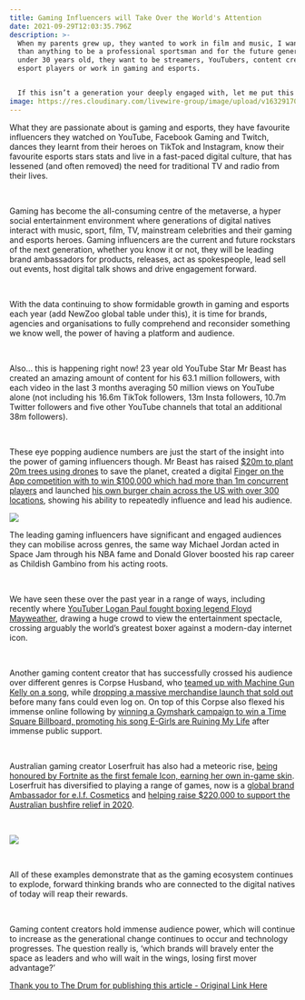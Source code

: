 ```yaml
---
title: Gaming Influencers will Take Over the World's Attention
date: 2021-09-29T12:03:35.796Z
description: >-
  When my parents grew up, they wanted to work in film and music, I wanted more
  than anything to be a professional sportsman and for the future generations
  under 30 years old, they want to be streamers, YouTubers, content creators,
  esport players or work in gaming and esports.


  If this isn’t a generation your deeply engaged with, let me put this anecdotally straight for you. When I worked in professional sport, my friends loved that I worked in sports and wanted to know every detail about the behind the scenes (and a little about gaming!).  By comparison, my younger siblings and older friends children often didn’t care about sport, they commonly didn’t support teams, have favourite players, merchandise, attend games or know what was happening in sporting leagues. 
image: https://res.cloudinary.com/livewire-group/image/upload/v1632917099/Image_1_-_New_Zoo_Report_ijyckq.png
---
```

What they are passionate about is gaming and esports, they have favourite influencers they watched on YouTube, Facebook Gaming and Twitch, dances they learnt from their heroes on TikTok and Instagram, know their favourite esports stars stats and live in a fast-paced digital culture, that has lessened (and often removed) the need for traditional TV and radio from their lives.

 

Gaming has become the all-consuming centre of the metaverse, a hyper social entertainment environment where generations of digital natives interact with music, sport, film, TV, mainstream celebrities and their gaming and esports heroes. Gaming influencers are the current and future rockstars of the next generation, whether you know it or not, they will be leading brand ambassadors for products, releases, act as spokespeople, lead sell out events, host digital talk shows and drive engagement forward.

 

With the data continuing to show formidable growth in gaming and esports each year (add NewZoo global table under this), it is time for brands, agencies and organisations to fully comprehend and reconsider something we know well, the power of having a platform and audience.

 

Also… this is happening right now! 23 year old YouTube Star Mr Beast has created an amazing amount of content for his 63.1 million followers, with each video in the last 3 months averaging 50 million views on YouTube alone (not including his 16.6m TikTok followers, 13m Insta followers, 10.7m Twitter followers and five other YouTube channels that total an additional 38m followers).

 

These eye popping audience numbers are just the start of the insight into the power of gaming influencers though. Mr Beast has raised [$20m to plant 20m trees using drones](https://www.youtube.com/watch?v=U7nJBFjKqAY) to save the planet, created a digital [Finger on the App competition with to win $100,000 which had more than 1m concurrent players](https://variety.com/2021/digital/news/mrbeast-finger-on-the-app-2-start-time-date-1234934406/) and launched [his own burger chain across the US with over 300 locations](https://twitter.com/MrBeast/status/1340425884344463360?ref_src=twsrc%5Etfw%7Ctwcamp%5Etweetembed%7Ctwterm%5E1340425884344463360%7Ctwgr%5E%7Ctwcon%5Es1_&ref_url=https%3A%2F%2Fhypebeast.com%2F2020%2F12%2Fyoutube-star-mrbeast-burger-chain-launch-announcement), showing his ability to repeatedly influence and lead his audience.

![](https://res.cloudinary.com/livewire-group/image/upload/v1632917207/Image_2_-_Mr_Beast_h6c8qg.jpg)

The leading gaming influencers have significant and engaged audiences they can mobilise across genres, the same way Michael Jordan acted in Space Jam through his NBA fame and Donald Glover boosted his rap career as Childish Gambino from his acting roots.

 

We have seen these over the past year in a range of ways, including recently where [YouTuber Logan Paul fought boxing legend Floyd Mayweather](https://www.nytimes.com/live/2021/06/06/sports/floyd-mayweather-logan-paul), drawing a huge crowd to view the entertainment spectacle, crossing arguably the world’s greatest boxer against a modern-day internet icon.

 

Another gaming content creator that has successfully crossed his audience over different genres is Corpse Husband, who [teamed up with Machine Gun Kelly on a song](https://www.nme.com/en_au/news/music/machine-gun-kelly-teams-up-with-youtuber-corpse-husband-on-daywalker-video-2904715), while [dropping a massive merchandise launch that sold out](https://www.sportskeeda.com/esports/corpse-husband-merchandise-finally-arrived-corpse-store-internet-keep-calm) before many fans could even log on. On top of this Corpse also flexed his immense online following by [winning a Gymshark campaign to win a Time Square Billboard, promoting his song E-Girls are Ruining My Life](https://twitter.com/Corpse_Husband/status/1360007843928133637) after immense public support.

 

Australian gaming creator Loserfruit has also had a meteoric rise, [being honoured by Fortnite as the first female Icon, earning her own in-game skin](https://www.youtube.com/watch?v=uaFf9k2u_ow). Loserfruit has diversified to playing a range of games, now is a [global brand Ambassador for e.l.f. Cosmetics](https://www.businesswire.com/news/home/20201123005666/en/e.l.f.-Cosmetics-Teams-Up-with-Loserfruit-One-of-the-Biggest-Female-Gamers-to-Connect-with-a-New-Generation-of-Fans) and [helping raise $220,000 to support the Australian bushfire relief in 2020](https://dotesports.com/streaming/news/australian-streamer-crew-raises-over-220000-to-aid-wildfire-victims).

 

![](https://res.cloudinary.com/livewire-group/image/upload/v1632917206/Image_3_-_Loserfruit_ah6trr.jpg)

 

All of these examples demonstrate that as the gaming ecosystem continues to explode, forward thinking brands who are connected to the digital natives of today will reap their rewards.

 

Gaming content creators hold immense audience power, which will continue to increase as the generational change continues to occur and technology progresses. The question really is, ‘which brands will bravely enter the space as leaders and who will wait in the wings, losing first mover advantage?’



[Thank you to The Drum for publishing this article - Original Link Here](https://www.thedrum.com/opinion/2021/07/06/gaming-influencers-will-take-over-the-world-s-attention)